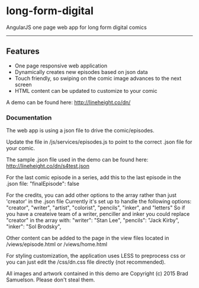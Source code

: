# long-form-digital
AngularJS one page web app for long form digital comics

-----------------------

## Features

* One page responsive web application
* Dynamically creates new episodes based on json data
* Touch friendly, so swiping on the comic image advances to the next screen
* HTML content can be updated to customize to your comic

A demo can be found here: http://lineheight.co/dn/

### Documentation 
The web app is using a json file to drive the comic/episodes. 

Update the file in /js/services/episodes.js to point to the correct .json file for your comic.

The sample .json file used in the demo can be found here:
http://lineheight.co/dn/s4test.json

For the last comic episode in a series, add this to the last episode in the .json file:
"finalEpisode": false

For the credits, you can add other options to the array rather than just 'creator' in the .json file
Currently it's set up to handle the following options:
"creator", "writer", "artist", "colorist", "pencils", "inker", and "letters"
So if you have a createive team of a writer, penciller and inker you could replace "creator" in the array with:
"writer": "Stan Lee",
"pencils": "Jack Kirby",
"inker": "Sol Brodsky",

Other content can be added to the page in the view files located in /views/episode.html or /views/home.html

For styling customization, the application uses LESS to preprocess css or you can just edit the /css/dn.css file directly (not recommended).

All images and artwork contained in this demo are Copyright (c) 2015 Brad Samuelson. Please don't steal them.


